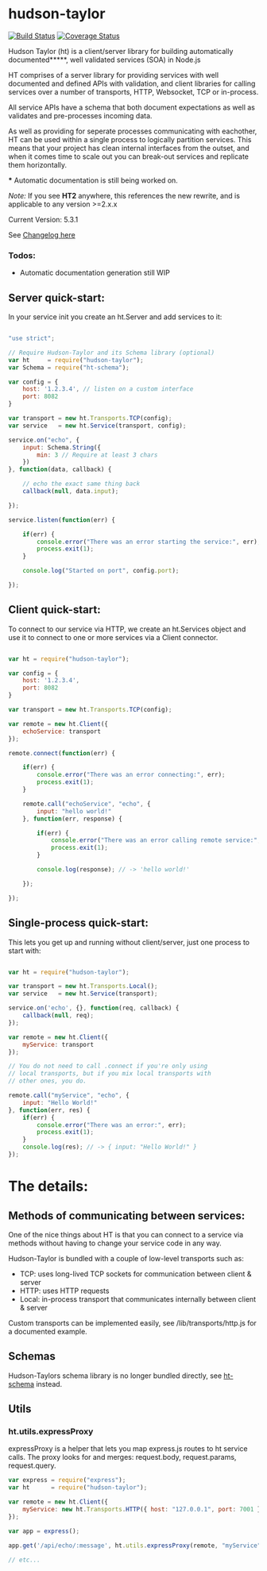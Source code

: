 hudson-taylor
=============

[![Build Status](https://travis-ci.org/hudson-taylor/hudson-taylor.svg?branch=master)](https://travis-ci.org/hudson-taylor/hudson-taylor)
[![Coverage Status](https://img.shields.io/coveralls/hudson-taylor/hudson-taylor/master.svg)](https://coveralls.io/r/hudson-taylor/hudson-taylor?branch=master)

Hudson Taylor (ht) is a client/server library for building automatically
documented**\***, well validated services (SOA) in Node.js

HT comprises of a server library for providing services with well documented
and defined APIs with validation, and client libraries for calling
services over a number of transports, HTTP, Websocket, TCP or in-process.

All service APIs have a schema that both document expectations as well as
validates and pre-processes incoming data.

As well as providing for seperate processes communicating with eachother, HT
can be used within a single process to logically partition services. This means
that your project has clean internal interfaces from the outset, and when it
comes time to scale out you can break-out services and replicate them
horizontally.

**\*** Automatic documentation is still being worked on.

*Note:* If you see **HT2** anywhere, this references the new rewrite, and is applicable to any version >=2.x.x

Current Version: 5.3.1

See [Changelog here](CHANGELOG.md)

### Todos:

 * Automatic documentation generation still WIP

## Server quick-start:

In your service init you create an ht.Server and add services to it:

```javascript

"use strict";

// Require Hudson-Taylor and its Schema library (optional)
var ht     = require("hudson-taylor");
var Schema = require("ht-schema");

var config = {
    host: '1.2.3.4', // listen on a custom interface
    port: 8082
}

var transport = new ht.Transports.TCP(config);
var service   = new ht.Service(transport, config);

service.on("echo", {
    input: Schema.String({
        min: 3 // Require at least 3 chars
    })
}, function(data, callback) {

    // echo the exact same thing back
    callback(null, data.input);

});

service.listen(function(err) {

    if(err) {
        console.error("There was an error starting the service:", err);
        process.exit(1);
    }

    console.log("Started on port", config.port);

});
```

## Client quick-start:

To connect to our service via HTTP, we create an ht.Services object and
use it to connect to one or more services via a Client connector.

```javascript

var ht = require("hudson-taylor");

var config = {
    host: '1.2.3.4',
    port: 8082
}

var transport = new ht.Transports.TCP(config);

var remote = new ht.Client({
    echoService: transport
});

remote.connect(function(err) {

    if(err) {
        console.error("There was an error connecting:", err);
        process.exit(1);
    }

    remote.call("echoService", "echo", {
        input: "hello world!"
    }, function(err, response) {

        if(err) {
            console.error("There was an error calling remote service:", err);
            process.exit(1);
        }

        console.log(response); // -> 'hello world!'

    });

});
```

## Single-process quick-start:

This lets you get up and running without client/server, just one process to
start with:

```javascript

var ht = require("hudson-taylor");

var transport = new ht.Transports.Local();
var service   = new ht.Service(transport);

service.on('echo', {}, function(req, callback) {
    callback(null, req);
});

var remote = new ht.Client({
    myService: transport
});

// You do not need to call .connect if you're only using
// local transports, but if you mix local transports with
// other ones, you do.

remote.call("myService", "echo", {
    input: "Hello World!"
}, function(err, res) {
    if(err) {
        console.error("There was an error:", err);
        process.exit(1);
    }
    console.log(res); // -> { input: "Hello World!" }
});
```

# The details:

## Methods of communicating between services:

One of the nice things about HT is that you can connect to a service via
methods without having to change your service code in any way.

Hudson-Taylor is bundled with a couple of low-level transports such as:

* TCP:   uses long-lived TCP sockets for communication between client & server
* HTTP:  uses HTTP requests
* Local: in-process transport that communicates internally between client & server

Custom transports can be implemented easily, see /lib/transports/http.js for a documented example.

## Schemas

Hudson-Taylors schema library is no longer bundled directly, see [ht-schema](https://github.com/hudson-taylor/ht-schema) instead.

## Utils

### ht.utils.expressProxy

expressProxy is a helper that lets you map express.js routes to ht service calls.
The proxy looks for and merges: request.body, request.params, request.query.

```javascript
var express = require("express");
var ht      = require("hudson-taylor");

var remote = new ht.Client({
    myService: new ht.Transports.HTTP({ host: "127.0.0.1", port: 7001 })
});

var app = express();

app.get('/api/echo/:message', ht.utils.expressProxy(remote, "myService", "echo"));

// etc...

```
